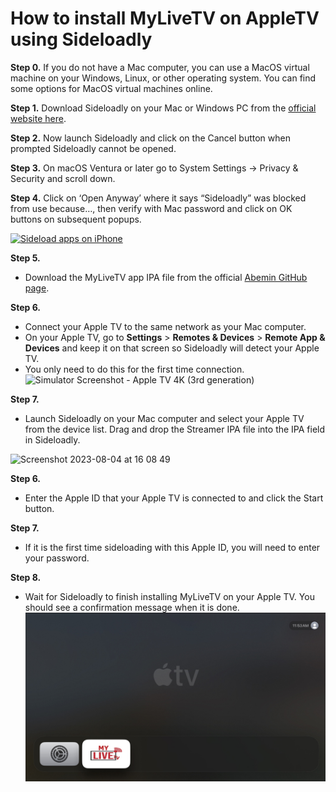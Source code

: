 # How to install MyLiveTV on AppleTV using Sideloadly

**Step 0.** 
If you do not have a Mac computer, you can use a MacOS virtual machine on your Windows, Linux, or other operating system. You can find some options for MacOS virtual machines online.

**Step 1.** 
Download Sideloadly on your Mac or Windows PC from the [official website here](https://sideloadly.io/).

**Step 2.** 
Now launch Sideloadly and click on the Cancel button when prompted Sideloadly cannot be opened.

**Step 3.** 
On macOS Ventura or later go to System Settings -> Privacy & Security and scroll down.

**Step 4.** 
Click on ‘Open Anyway’ where it says “Sideloadly” was blocked from use because…, then verify with Mac password and click on OK buttons on subsequent popups.

[![Sideload apps on iPhone](https://ioshacker.com/wp-content/uploads/2023/01/Install-Sideloadly-1-1024x690.jpg)](https://ioshacker.com/wp-content/uploads/2023/01/Install-Sideloadly-1.jpg)

**Step 5.** 
- Download the MyLiveTV app IPA file from the official [Abemin GitHub page](https://github.com/abemin/mylivetv).

**Step 6.** 
- Connect your Apple TV to the same network as your Mac computer. 
- On your Apple TV, go to **Settings** > **Remotes & Devices** > **Remote App & Devices** and keep it on that screen so Sideloadly will detect your Apple TV.
- You only need to do this for the first time connection.
![Simulator Screenshot - Apple TV 4K (3rd generation) ](https://github.com/StreamerApp/Streamer/assets/96978272/a5dd0a07-0fc4-4429-a308-256542e96473)

**Step 7.** 
- Launch Sideloadly on your Mac computer and select your Apple TV from the device list. Drag and drop the Streamer IPA file into the IPA field in Sideloadly.
<img width="712" alt="Screenshot 2023-08-04 at 16 08 49" src="https://github.com/StreamerApp/Streamer/assets/96978272/2a61cf04-1d02-4991-bf85-7a49ed2ce7de">

**Step 6.** 
- Enter the Apple ID that your Apple TV is connected to and click the Start button.

**Step 7.** 
- If it is the first time sideloading with this Apple ID, you will need to enter your password.

**Step 8.** 
- Wait for Sideloadly to finish installing MyLiveTV on your Apple TV. You should see a confirmation message when it is done.
![Simulator Screenshot - Apple TV 4K (3rd generation) ](https://github.com/abemin/mylivetv/blob/9433499b5b015729a8bdf8691feae0f954b342cc/assets/front.jpeg)

